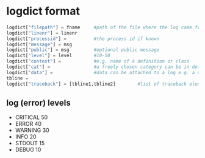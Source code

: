# logdict format

```python
logdict["filepath"] = fname     #path of the file where the log came from    
logdict["linenr"] = linenr  
logdict["processid"] =          #the process id if known
logdict["message"] = msg        
logdict["public"] = msg         #optional public message
logdict["level"] = level        #10-50
logdict["context"] =            #e.g. name of a definition or class
logdict["cat"] =                #a freely chosen category can be in dot notation e.g. performance.cpu.high
logdict["data"] =               #data can be attached to a log e.g. a data object
tbline = 
logdict["traceback"] = [tbline1,tbline2]        #list of traceback elements

```


## log (error) levels

- CRITICAL 	50
- ERROR 	40
- WARNING 	30
- INFO 	    20
- STDOUT 	15
- DEBUG 	10



